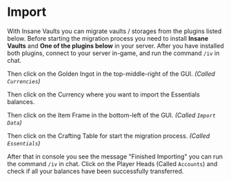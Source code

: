 # Import
With Insane Vaults you can migrate vaults / storages from the plugins listed below. Before starting the migration process you need to install **Insane Vaults** and **One of the plugins below** in your server. After you have installed both plugins, connect to your server in-game, and run the command `/iv` in chat.
<br>

Then click on the Golden Ingot in the top-middle-right of the GUI. *(Called `Currencies`)*
<br>

Then click on the Currency where you want to import the Essentials balances.
<br>

Then click on the Item Frame in the bottom-left of the GUI. *(Called `Import Data`)*
<br>

Then click on the Crafting Table for start the migration process. *(Called `Essentials`)*
<br>

After that in console you see the message "Finished Importing" you can run the command `/iv` in chat. Click on the Player Heads (Called `Accounts`) and check if all your balances have been successfully transferred.

